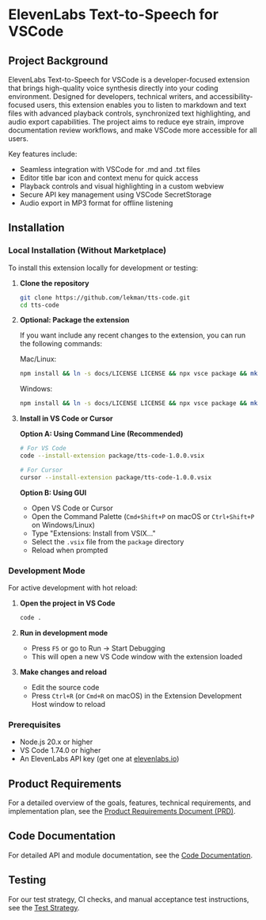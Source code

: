 # ElevenLabs Text-to-Speech for VSCode

## Project Background

ElevenLabs Text-to-Speech for VSCode is a developer-focused extension that brings high-quality voice synthesis directly into your coding environment. Designed for developers, technical writers, and accessibility-focused users, this extension enables you to listen to markdown and text files with advanced playback controls, synchronized text highlighting, and audio export capabilities. The project aims to reduce eye strain, improve documentation review workflows, and make VSCode more accessible for all users.

Key features include:
- Seamless integration with VSCode for .md and .txt files
- Editor title bar icon and context menu for quick access
- Playback controls and visual highlighting in a custom webview
- Secure API key management using VSCode SecretStorage
- Audio export in MP3 format for offline listening

## Installation

### Local Installation (Without Marketplace)

To install this extension locally for development or testing:

1. **Clone the repository**
   ```bash
   git clone https://github.com/lekman/tts-code.git
   cd tts-code
   ```

2. **Optional: Package the extension**

    If you want include any recent changes to the extension, you can run the following commands:

    Mac/Linux:

   ```bash
   npm install && ln -s docs/LICENSE LICENSE && npx vsce package && mkdir -p package && mv -f *.vsix package/
   ```

    Windows:

    ```bash
    npm install && ln -s docs/LICENSE LICENSE && npx vsce package && mkdir -p package && mv -f *.vsix package/
    ```

3. **Install in VS Code or Cursor**

   **Option A: Using Command Line (Recommended)**
   ```bash
   # For VS Code
   code --install-extension package/tts-code-1.0.0.vsix
   
   # For Cursor
   cursor --install-extension package/tts-code-1.0.0.vsix
   ```

   **Option B: Using GUI**
   - Open VS Code or Cursor
   - Open the Command Palette (`Cmd+Shift+P` on macOS or `Ctrl+Shift+P` on Windows/Linux)
   - Type "Extensions: Install from VSIX..."
   - Select the `.vsix` file from the `package` directory
   - Reload when prompted

### Development Mode

For active development with hot reload:

1. **Open the project in VS Code**
   ```bash
   code .
   ```

2. **Run in development mode**
   - Press `F5` or go to Run → Start Debugging
   - This will open a new VS Code window with the extension loaded

3. **Make changes and reload**
   - Edit the source code
   - Press `Ctrl+R` (or `Cmd+R` on macOS) in the Extension Development Host window to reload

### Prerequisites

- Node.js 20.x or higher
- VS Code 1.74.0 or higher
- An ElevenLabs API key (get one at [elevenlabs.io](https://elevenlabs.io))

## Product Requirements

For a detailed overview of the goals, features, technical requirements, and implementation plan, see the [Product Requirements Document (PRD)](./PRD.md).

## Code Documentation

For detailed API and module documentation, see the [Code Documentation](./api/README.md).

## Testing

For our test strategy, CI checks, and manual acceptance test instructions, see the [Test Strategy](./TEST.md).
